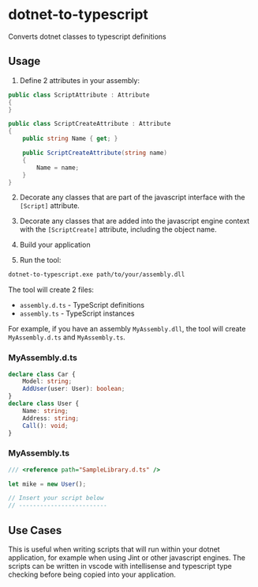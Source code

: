 # dotnet-to-typescript
Converts dotnet classes to typescript definitions

## Usage

1. Define 2 attributes in your assembly:

```csharp
public class ScriptAttribute : Attribute
{
}

public class ScriptCreateAttribute : Attribute
{
    public string Name { get; }

    public ScriptCreateAttribute(string name)
    {
        Name = name;
    }
}
```
2. Decorate any classes that are part of the javascript interface with the `[Script]` attribute.
3. Decorate any classes that are added into the javascript engine context with the `[ScriptCreate]` attribute, including the object name.

4. Build your application

5. Run the tool:

```bash
dotnet-to-typescript.exe path/to/your/assembly.dll
```

The tool will create 2 files:

- `assembly.d.ts` - TypeScript definitions
- `assembly.ts` - TypeScript instances

For example, if you have an assembly `MyAssembly.dll`, the tool will create `MyAssembly.d.ts` and `MyAssembly.ts`.

### MyAssembly.d.ts

```typescript
declare class Car {
    Model: string;
    AddUser(user: User): boolean;
}
declare class User {
    Name: string;
    Address: string;
    Call(): void;
}
```

### MyAssembly.ts

```typescript
/// <reference path="SampleLibrary.d.ts" />

let mike = new User();

// Insert your script below
// -------------------------

```

## Use Cases

This is useful when writing scripts that will run within your dotnet application, for example when using Jint or other javascript engines. The scripts can be written in vscode with intellisense and typescript type checking before being copied into your application.
